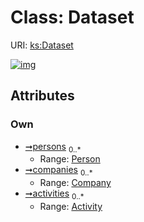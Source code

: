 
# Class: Dataset




URI: [ks:Dataset](https://w3id.org/linkml/tests/kitchen_sink/Dataset)


[![img](https://yuml.me/diagram/nofunky;dir:TB/class/[Activity],[Person],[Activity]<activities%200..*-++[Dataset],[Company]<companies%200..*-++[Dataset],[Person]<persons%200..*-++[Dataset],[Company])](https://yuml.me/diagram/nofunky;dir:TB/class/[Activity],[Person],[Activity]<activities%200..*-++[Dataset],[Company]<companies%200..*-++[Dataset],[Person]<persons%200..*-++[Dataset],[Company])

## Attributes


### Own

 * [➞persons](dataset__persons.md)  <sub>0..\*</sub>
     * Range: [Person](Person.md)
 * [➞companies](dataset__companies.md)  <sub>0..\*</sub>
     * Range: [Company](Company.md)
 * [➞activities](dataset__activities.md)  <sub>0..\*</sub>
     * Range: [Activity](Activity.md)
